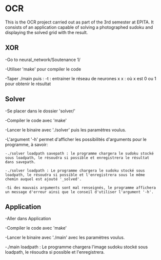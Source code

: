 # OCR
This is the OCR project carried out as part of the 3rd semester at EPITA.
It consists of an application capable of solving a photographed sudoku and displaying the solved grid with the result.

## XOR

-Go to neural_network/Soutenance 1/

-Utiliser 'make' pour compiler le code

-Taper ./main puis :
	-t : entrainer le réseau de neurones
	 x x : où x est 0 ou 1 pour obtenir le résultat

## Solver

-Se placer dans le dossier 'solver/'

-Compiler le code avec 'make'

-Lancer le binaire avec './solver' puis les paramètres voulus.

-L'argument '-h' permet d'afficher les possibilités d'arguments pour le programme, à savoir:

 	-./solver loadpath savepath : le programme chargera le sudoku stocké sous loadpath, le résoudra si possible et enregistrera le résultat dans savepath.
	
 	-./solver loadpath : Le programme chargera le sudoku stocké sous loadpath, le résoudra si possible et l'enregistrera sous le même chemin auquel est ajouté '_solved'.
	
 	-Si des mauvais arguments sont mal renseignés, le programme affichera un message d'erreur ainsi que le conseil d'utiliser l'argument '-h'.

## Application

-Aller dans Application

-Compiler le code avec 'make'

-Lancer le binaire avec './main' avec les paramètres voulus.

-./main loadpath : Le programme chargera l'image sudoku stocké sous loadpath, le résoudra si possible et l'enregistrera.
